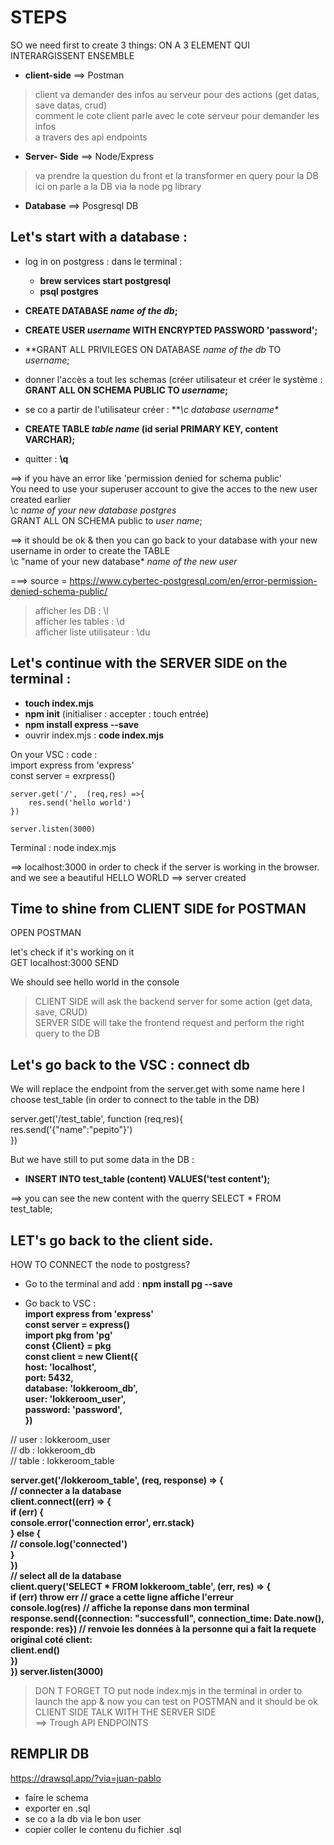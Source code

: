 # STEPS  

SO we need first to create 3 things: ON A 3 ELEMENT QUI INTERARGISSENT ENSEMBLE   
- **client-side** ==> Postman   
> client va demander des infos au serveur pour des actions (get datas, save datas, crud)  
> comment le cote client parle avec le cote serveur pour demander les infos   
> a travers des api endpoints  

- **Server- Side** ==> Node/Express  
> va prendre la question du front et la transformer en query pour la DB   
> ici on parle a la DB via la node  pg library   

- **Database** ==> Posgresql DB  


## Let's start with a database :  

- log in on postgress : dans le terminal :  
	- **brew services start postgresql**   
	- **psql postgres**  

- **CREATE DATABASE *name of the db*;**  
- **CREATE USER *username* WITH ENCRYPTED PASSWORD 'password';**  
- **GRANT ALL PRIVILEGES ON DATABASE *name of the db* TO *username*;  
- donner l'accès a tout les schemas (créer utilisateur et créer le système : **GRANT ALL ON SCHEMA PUBLIC TO *username*;**  
- se co a partir de l'utilisateur créer : ***\c *database* *username\***  

- **CREATE TABLE *table name* (id serial PRIMARY KEY, content VARCHAR);**  

- quitter : **\q**  

==> if you have an error like 'permission denied for schema public'  
You need to use your superuser account to give the acces to the new user created earlier  
\c *name of your new database* *postgres*  
GRANT ALL ON SCHEMA public to *user name*;  

==> it should be ok & then you can go back to your database with your new username in order to create the TABLE  
\c "name of your new database* *name of the new user*  


===> source = https://www.cybertec-postgresql.com/en/error-permission-denied-schema-public/  



> afficher les DB : \l  
> afficher les tables : \d  
> afficher liste utilisateur : \du  


## Let's continue with the SERVER SIDE on the terminal :  

- **touch index.mjs**  
- **npm init** (initialiser : accepter : touch entrée)  
- **npm install express --save**  
- ouvrir index.mjs : **code index.mjs**  
 
On your VSC : code :  
	import express from 'express'  
	const server = exrpress()  

	server.get('/',  (req,res) =>{  
    	res.send('hello world')  
	})  

	server.listen(3000)  

Terminal : node index.mjs  

==> localhost:3000 in order to check if the server is working in the browser. and we see a beautiful HELLO WORLD ==> server created  


## Time to shine from CLIENT SIDE for POSTMAN  

OPEN POSTMAN   

let's check if it's working on it  
GET localhost:3000 SEND  

We should see hello world in the console  


> CLIENT SIDE will ask the backend server for some action (get data, save, CRUD)  
> SERVER SIDE will take the frontend request and perform the right query to the DB  



## Let's go back to the VSC : connect db   

We will replace the endpoint from the server.get with some name here I choose test_table (in order to connect to the table in the DB)  

server.get('/test_table', function (req,res){  
res.send('{"name":"pepito"}')  
})  

But we have still to put some data in the DB :   
- **INSERT INTO test_table (content) VALUES('test content');**    

==> you can see the new content with the querry SELECT * FROM test_table;    


## LET's go back to the client side.  

HOW TO CONNECT the node to postgress?  
- Go to the terminal and add : **npm install pg --save**  

- Go back to VSC :  
**import express from 'express'  
const server = express()  
import pkg from 'pg'  
const {Client} = pkg  
const client = new Client({  
    host: 'localhost',  
    port: 5432,   
    database: 'lokkeroom_db',  
    user: 'lokkeroom_user',  
    password: 'password',  
})** 

// user : lokkeroom_user  
// db : lokkeroom_db  
// table : lokkeroom_table  

**server.get('/lokkeroom_table', (req, response) =>  {  
    // connecter a la database  
    client.connect((err) => {  
        if (err) {  
            console.error('connection error', err.stack)  
        } else {  
            // console.log('connected')  
        }  
    })  
    // select all de la database  
    client.query('SELECT * FROM lokkeroom_table', (err, res) => {  
        if (err) throw err // grace a cette ligne affiche l'erreur   
        console.log(res) // affiche la reponse dans mon terminal  
        response.send({connection: "successfull", connection_time: Date.now(), responde: res}) // renvoie les données à la personne qui a fait la requete original coté client:  
        client.end()  
    })  
}) 
server.listen(3000)**  


> DON T FORGET TO put node index.mjs in the terminal in order to launch the app & now you can test on POSTMAN and it should be ok  
> CLIENT SIDE TALK WITH THE SERVER SIDE   
> ==> Trough API ENDPOINTS  



## REMPLIR DB 
https://drawsql.app/?via=juan-pablo
- faire le schema 
- exporter en .sql
- se co a la db via le bon user
- copier coller le contenu du fichier .sql










 










